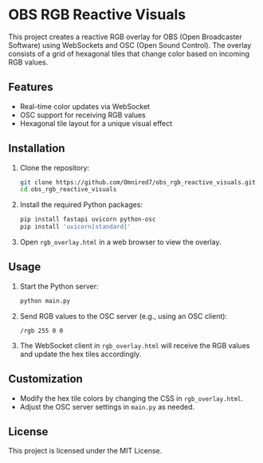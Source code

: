 # OBS RGB Reactive Visuals 

This project creates a reactive RGB overlay for OBS (Open Broadcaster Software) using WebSockets and OSC (Open Sound Control). The overlay consists of a grid of hexagonal tiles that change color based on incoming RGB values.

## Features

- Real-time color updates via WebSocket
- OSC support for receiving RGB values
- Hexagonal tile layout for a unique visual effect

## Installation

1. Clone the repository:
   ```bash
   git clone https://github.com/Omnired7/obs_rgb_reactive_visuals.git
   cd obs_rgb_reactive_visuals
   ```

2. Install the required Python packages:
   ```bash
   pip install fastapi uvicorn python-osc
   pip install 'uvicorn[standard]'
   ```

3. Open `rgb_overlay.html` in a web browser to view the overlay.

## Usage

1. Start the Python server:
   ```bash
   python main.py
   ```

2. Send RGB values to the OSC server (e.g., using an OSC client):
   ```
   /rgb 255 0 0
   ```

3. The WebSocket client in `rgb_overlay.html` will receive the RGB values and update the hex tiles accordingly.

## Customization

- Modify the hex tile colors by changing the CSS in `rgb_overlay.html`.
- Adjust the OSC server settings in `main.py` as needed.

## License

This project is licensed under the MIT License.